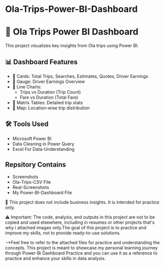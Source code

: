 # Ola-Trips-Power-BI-Dashboard

# 🚖 Ola Trips Power BI Dashboard

This project visualizes key insights from Ola trips using Power BI.

## 📊 Dashboard Features

- 🔹 Cards: Total Trips, Searches, Estimates, Quotes, Driver Earnings
- 🔹 Gauge: Driver Earnings Overview
- 🔹 Line Charts:
  - Trips vs Duration (Trip Count)
  - Fare vs Duration (Total Fare)
- 🔹 Matrix Tables: Detailed trip stats
- 🔹 Map: Location-wise trip distribution

## 🛠 Tools Used
- Microsoft Power BI
- Data Cleaning in Power Query
- Excel For Data-Understanding

## Repsitory Contains
- Screenshots
- Ola-Trips-CSV File
- Real-Screenshots
- My Power-BI-Dashboard File

📎 This project does not include business insights. It is intended for practice only.

⚠️ Important: The code, analysis, and outputs in this project are not to be copied and used elsewhere, including in resumes or other projects that's why i attached images only.The goal of this project is to practice and improve my skills, not to provide ready-to-use solutions.

-->Feel free to refer to the attached files for practice and understanding the concepts. This project is meant to showcase my personal learning journey through Power-Bi Dashboard Practice and you can use it as a reference to practice and enhance your skills in data analysis.
